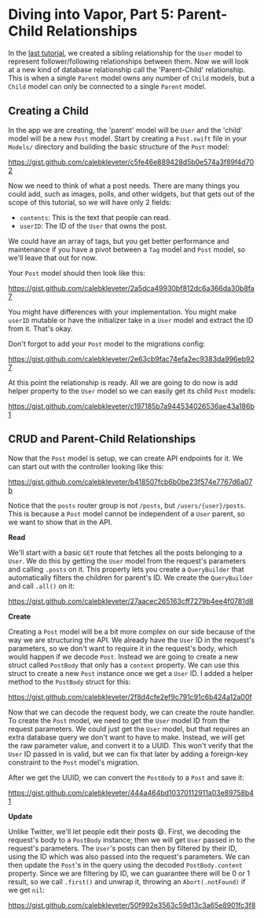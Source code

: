 # Diving into Vapor, Part 5: Parent-Child Relationships

In the [last tutorial](https://theswiftwebdeveloper.com/diving-into-vapor-part-4-deeper-into-fluent-30d84e19f114), we created a sibling relationship for the `User` model to represent follower/following relationships between them. Now we will look at a new kind of database relationship call the 'Parent-Child' relationship. This is when a single `Parent` model owns any number of `Child` models, but a `Child` model can only be connected to a single `Parent` model.

## Creating a Child

In the app we are creating, the 'parent' model will be `User` and the 'child' model will be a new `Post` model. Start by creating a `Post.swift` file in your `Models/` directory and building the basic structure of the `Post` model:

https://gist.github.com/calebkleveter/c5fe46e889428d5b0e574a3f89f4d702

Now we need to think of what a post needs. There are many things you could add, such as images, polls, and other widgets, but that gets out of the scope of this tutorial, so we will have only 2 fields:

- `contents`: This is the text that people can read.
- `userID`: The ID of the `User` that owns the post.

We could have an array of tags, but you get better performance and maintenance if you have a pivot between a `Tag` model and `Post` model, so we'll leave that out for now.

Your `Post` model should then look like this:

https://gist.github.com/calebkleveter/2a5dca49930bf812dc6a366da30b8fa7

You might have differences with your implementation. You might make `userID` mutable or have the initializer take in a `User` model and extract the ID from it. That's okay.

Don't forgot to add your `Post` model to the migrations config:

https://gist.github.com/calebkleveter/2e63cb9fac74efa2ec9383da996eb927

At this point the relationship is ready. All we are going to do now is add helper property to the `User` model so we can easily get its child `Post` models:

https://gist.github.com/calebkleveter/c197185b7a944534026536ae43a186b1

## CRUD and Parent-Child Relationships

Now that the `Post` model is setup, we can create API endpoints for it. We can start out with the controller looking like this:

https://gist.github.com/calebkleveter/b418507fcb6b0be23f574e7767d6a07b

Notice that the `posts` router group is not `/posts`, but `/users/{user}/posts`. This is because a `Post` model cannot be independent of a `User` parent, so we want to show that in the API.

**Read**

We'll start with a basic `GET` route that fetches all the posts belonging to a `User`. We do this by getting the `User` model from the request's parameters and calling `.posts` on it. This property lets you create a `QueryBuilder` that automatically filters the children for parent's ID. We create the `QueryBuilder` and call `.all()` on it:

https://gist.github.com/calebkleveter/27aacec265163cff7279b4ee4f0781d8

**Create**

Creating a `Post` model will be a bit more complex on our side because of the way we are structuring the API. We already have the `User` ID in the request's parameters, so we don't want to require it in the request's body, which would happen if we decode `Post`. Instead we are going to create a new struct called `PostBody` that only has a `content` property. We can use this struct to create a new `Post` instance once we get a `User` ID. I added a helper method to the `PostBody` struct for this:

https://gist.github.com/calebkleveter/2f8d4cfe2ef9c791c91c6b424a12a00f

Now that we can decode the request body, we can create the route handler. To create the `Post` model, we need to get the `User` model ID from the request parameters. We could just get the `User` model, but that requires an extra database query we don't want to have to make. Instead, we will get the raw parameter value, and convert it to a UUID. This won't verify that the `User` ID passed in is valid, but we can fix that later by adding a foreign-key constraint to the `Post` model's migration.

After we get the UUID, we can convert the `PostBody` to a `Post` and save it:

https://gist.github.com/calebkleveter/444a464bd10370112911a03e89758b41

**Update**

Unlike Twitter, we'll let people edit their posts 😄. First, we decoding the request's body to a `PostBody` instance; then we will get `User` passed in to the request's parameters. The `User`'s posts can then by filtered by their ID, using the ID which was also passed into the request's parameters. We can then update the `Post`'s in the query using the decoded `PostBody.content` property. Since we are filtering by ID, we can guarantee there will be 0 or 1 result, so we call `.first()` and unwrap it, throwing an `Abort(.notFound)` if we get `nil`:

https://gist.github.com/calebkleveter/50f992e3563c59d13c3a65e8901fc3f8
